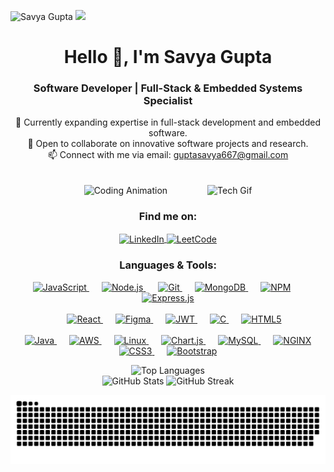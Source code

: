 <p align="left"> <img src="https://komarev.com/ghpvc/?username=savyagupta-2004&label=Profile%20views&color=0e75b6&style=flat" alt="Savya Gupta" /> <a href="https://savyagupta-2004.github.io/"><img src="https://img.shields.io/badge/Website-46a2f1.svg?&style=flat-square&logo=Google-Chrome&logoColor=white&link=https://savyagupta-2004.github.io/"/></a> </p>
<!-- <img src="./header.png"> -->
<h1 align="center">Hello 👋, I'm Savya Gupta</h1>
<h3 align="center">Software Developer | Full-Stack & Embedded Systems Specialist</h3>
<div align="center">  
        🌱 Currently expanding expertise in full-stack development and embedded software. <br>
        👯 Open to collaborate on innovative software projects and research. <br>
        📫 Connect with me via email: <a href="mailto:guptasavya667@gmail.com">guptasavya667@gmail.com</a> <br>
</div>
<br>
<br>
<div align="center">
    <!-- Buy Me a Coffee section removed as requested -->
</div>
<div align="center">
    <img src="https://user-images.githubusercontent.com/74038190/216644497-1951db19-8f3d-4e44-ac08-8e9d7e0d94a7.gif" style="width: 300px;margin-right: 60px" alt="Coding Animation">
    <img src="https://user-images.githubusercontent.com/97904458/200912394-9ab7bea1-30fa-4a70-a460-d53e759c511c.gif" style="width: 300px;" alt="Tech Gif">
</div>
<h3 align="center">Find me on:</h3>
<p align="center">
    <a href="https://www.linkedin.com/in/-savyagupta/" target="_blank">
        <img align="center" src="https://raw.githubusercontent.com/rahuldkjain/github-profile-readme-generator/master/src/images/icons/Social/linked-in-alt.svg" alt="LinkedIn" height="30" width="40" />
    </a>
    <a href="https://leetcode.com/u/savya_gupta/" target="_blank">
        <img align="center" src="https://raw.githubusercontent.com/rahuldkjain/github-profile-readme-generator/master/src/images/icons/Social/leet-code.svg" alt="LeetCode" height="30" width="40" />
    </a>
</p>
<h3 align="center">Languages & Tools:</h3>
<p align="center"> 
    <a href="https://developer.mozilla.org/en-US/docs/Web/JavaScript" target="_blank" rel="noreferrer"> <img src="https://img.shields.io/badge/javascript-%23323330.svg?style=for-the-badge&logo=javascript&logoColor=%23F7DF1E" alt="JavaScript" /> </a> 
    <span style="margin-right: 20px;"></span>
    <a href="https://nodejs.org" target="_blank" rel="noreferrer"> <img src="https://img.shields.io/badge/node.js-6DA55F?style=for-the-badge&logo=node.js&logoColor=white" alt="Node.js" /> </a> 
    <span style="margin-right: 20px;"></span>
    <a href="https://git-scm.com/" target="_blank" rel="noreferrer">
        <img src="https://img.shields.io/badge/git-%23F05032.svg?style=for-the-badge&logo=git&logoColor=white" alt="Git" />
    </a>
    <span style="margin-right: 20px;"></span>
    <a href="https://www.mongodb.com/" target="_blank" rel="noreferrer"> <img src="https://img.shields.io/badge/mongodb-%234ea94b.svg?style=for-the-badge&logo=mongodb&logoColor=white" alt="MongoDB" /> </a> 
    <span style="margin-right: 20px;"></span>  
    <a href="https://www.npmjs.com/" target="_blank" rel="noreferrer">
        <img src="https://img.shields.io/badge/npm-%23CB3837.svg?style=for-the-badge&logo=npm&logoColor=white" alt="NPM" />
    </a>
    <span style="margin-right: 20px;"></span>
    <a href="https://expressjs.com/" target="_blank" rel="noreferrer">
        <img src="https://img.shields.io/badge/express.js-%23404D59.svg?style=for-the-badge&logo=express&logoColor=%2361DAFB" alt="Express.js" />
    </a>   
    <br><br>
    <span style="margin-right: 20px;"></span>
    <a href="https://reactjs.org/" target="_blank" rel="noreferrer">
        <img src="https://img.shields.io/badge/react-%2320232a.svg?style=for-the-badge&logo=react&logoColor=%2361DAFB" alt="React" />
    </a>      
    <span style="margin-right: 20px;"></span>      
    <a href="https://www.figma.com/" target="_blank" rel="noreferrer"> <img src="https://img.shields.io/badge/figma-%23F24E1E.svg?style=for-the-badge&logo=figma&logoColor=white" alt="Figma"/> </a> 
    <span style="margin-right: 20px;"></span>      
    <a href="#" target="_blank" rel="noreferrer">
        <img src="https://img.shields.io/badge/jwt-black?style=for-the-badge&logo=JSON%20web%20tokens" alt="JWT" />
    </a>
    <span style="margin-right: 20px;"></span> 
    <a href="https://www.cprogramming.com/" target="_blank" rel="noreferrer"> <img src="https://img.shields.io/badge/c-%2300599C.svg?style=for-the-badge&logo=c&logoColor=white" alt="C" /> </a>                     
    <span style="margin-right: 20px;"></span>
    <a href="https://www.w3.org/html/" target="_blank" rel="noreferrer"> <img src="https://img.shields.io/badge/html5-%23E34F26.svg?style=for-the-badge&logo=html5&logoColor=white" alt="HTML5" /> </a> 
    <br><br>
    <span style="margin-right: 20px;"></span>
    <a href="https://www.java.com" target="_blank" rel="noreferrer"> <img src="https://img.shields.io/badge/java-%23ED8B00.svg?style=for-the-badge&logo=openjdk&logoColor=white" alt="Java" /> </a>
    <span style="margin-right: 20px;"></span>
    <a href="https://aws.amazon.com" target="_blank" rel="noreferrer"> <img src="https://img.shields.io/badge/aws-%23FF9900.svg?style=for-the-badge&logo=amazon-aws&logoColor=white" alt="AWS" /> </a>         
    <span style="margin-right: 20px;"></span>
    <a href="https://www.linux.org/" target="_blank" rel="noreferrer">
        <img src="https://img.shields.io/badge/linux-%23FCC624.svg?style=for-the-badge&logo=linux&logoColor=black" alt="Linux" />
    </a>
    <span style="margin-right: 20px;"></span> 
    <a href="https://www.chartjs.org" target="_blank" rel="noreferrer"> <img src="https://img.shields.io/badge/chart.js-F5788D.svg?style=for-the-badge&logo=chart.js&logoColor=white" alt="Chart.js" /> </a>          
    <span style="margin-right: 20px;"></span>      
    <a href="https://www.mysql.com/" target="_blank" rel="noreferrer">
        <img src="https://img.shields.io/badge/mysql-%2300000f.svg?style=for-the-badge&logo=mysql&logoColor=white" alt="MySQL" />
    </a>
    <span style="margin-right: 20px;"></span>        
    <a href="https://www.nginx.com" target="_blank" rel="noreferrer"> <img src="https://img.shields.io/badge/nginx-%23009639.svg?style=for-the-badge&logo=nginx&logoColor=white" alt="NGINX" /> </a> 
    <span style="margin-right: 20px;"></span>
    <a href="https://www.w3schools.com/css/" target="_blank" rel="noreferrer"> <img src="https://img.shields.io/badge/css3-%231572B6.svg?style=for-the-badge&logo=css3&logoColor=white" alt="CSS3"/> </a> 
    <span style="margin-right: 20px;"></span>
    <a href="https://getbootstrap.com" target="_blank" rel="noreferrer"> <img src="https://img.shields.io/badge/bootstrap-%238511FA.svg?style=for-the-badge&logo=bootstrap&logoColor=white" alt="Bootstrap" /> </a> 
</p>  
</p>
<div align="center">
  <img src="https://github-readme-stats.vercel.app/api/top-langs/?username=savyagupta-2004&theme=dark&hide_border=true&include_all_commits=false&count_private=false&layout=compact" alt="Top Languages"/>
  <br>
  <img src="https://github-readme-stats.vercel.app/api?username=savyagupta-2004&theme=dark&hide_border=true&include_all_commits=false&count_private=false" alt="GitHub Stats"/>
  <img src="https://github-readme-streak-stats.herokuapp.com/?user=savyagupta-2004&theme=dark&hide_border=true" alt="GitHub Streak"/>
</div>
<p align="center">
  <img src="https://raw.githubusercontent.com/Elanza-48/Elanza-48/main/resources/img/github-contribution-grid-snake.svg" alt="GitHub Contribution Snake" />
</p>
